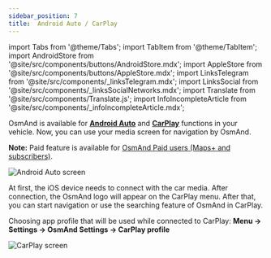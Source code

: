 ```yaml
---
sidebar_position: 7
title:  Android Auto / CarPlay
---
```


import Tabs from '@theme/Tabs';
import TabItem from '@theme/TabItem';
import AndroidStore from '@site/src/components/buttons/AndroidStore.mdx';
import AppleStore from '@site/src/components/buttons/AppleStore.mdx';
import LinksTelegram from '@site/src/components/_linksTelegram.mdx';
import LinksSocial from '@site/src/components/_linksSocialNetworks.mdx';
import Translate from '@site/src/components/Translate.js';
import InfoIncompleteArticle from '@site/src/components/_infoIncompleteArticle.mdx';

<InfoIncompleteArticle/>

OsmAnd is available for [**Android Auto**](https://www.android.com/auto) and [**CarPlay**](https://www.apple.com/ios/carplay/) functions in your vehicle. Now, you can use your media screen for navigation by OsmAnd.

<Tabs groupId="operating-systems">

<TabItem value="android" label="Android">

**Note:**  Paid feature is available for <a href="https://osmand.net/docs/user/purchases/android#free-and-paid-features">OsmAnd Paid users (Maps+ and subscribers)</a>.

![Android Auto screen](@site/static/img/navigation/auto-car/osmand_android_auto.png)


</TabItem>

<TabItem value="ios" label="iOS"> 

At first, the iOS device needs to connect with the car media. After connection, the OsmAnd logo will appear on the CarPlay menu. After that, you can start navigation or use the searching feature of OsmAnd in CarPlay.

Choosing app profile that will be used while connected to CarPlay: **Menu → Settings → OsmAnd Settings → CarPlay profile**

![CarPlay screen](@site/static/img/navigation/auto-car/ios-carplay.png)

</TabItem>

</Tabs>







